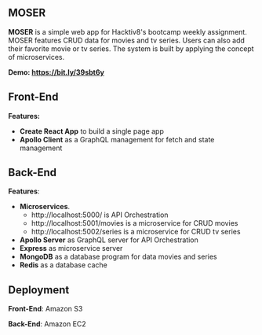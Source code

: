 ## MOSER

**MOSER** is a simple web app for Hacktiv8's bootcamp weekly assignment. MOSER features CRUD data for movies and tv series. Users can also add their favorite movie or tv series. The system is built by applying the concept of microservices.

**Demo: https://bit.ly/39sbt6y**



## Front-End

**Features:**

- **Create React App** to build a single page app
- **Apollo Client**  as a GraphQL management for fetch and state management

## Back-End

**Features**:

- **Microservices**. 
  - http://localhost:5000/ is API Orchestration
  - http://localhost:5001/movies is a microservice for CRUD movies
  - http://localhost:5002/series is a microservice for CRUD tv series
- **Apollo Server** as GraphQL server for API Orchestration
- **Express** as microservice server
- **MongoDB** as a database program for data movies and series
- **Redis** as a database cache

## Deployment

**Front-End**: Amazon S3

**Back-End**: Amazon EC2
